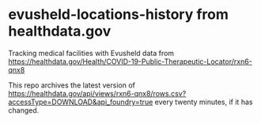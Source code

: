 # evusheld-locations-history from healthdata.gov
Tracking medical facilities with Evusheld data from https://healthdata.gov/Health/COVID-19-Public-Therapeutic-Locator/rxn6-qnx8

This repo archives the latest version of https://healthdata.gov/api/views/rxn6-qnx8/rows.csv?accessType=DOWNLOAD&api_foundry=true every twenty minutes, if it has changed.
